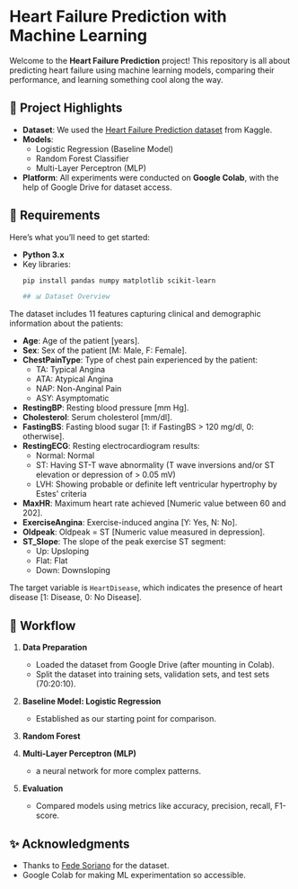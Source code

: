 # Heart Failure Prediction with Machine Learning

Welcome to the **Heart Failure Prediction** project! This repository is all about predicting heart failure using machine learning models, comparing their performance, and learning something cool along the way.  

## 🌟 Project Highlights

- **Dataset**: We used the [Heart Failure Prediction dataset](https://www.kaggle.com/datasets/fedesoriano/heart-failure-prediction) from Kaggle.
- **Models**:
  - Logistic Regression (Baseline Model)
  - Random Forest Classifier
  - Multi-Layer Perceptron (MLP)
- **Platform**: All experiments were conducted on **Google Colab**, with the help of Google Drive for dataset access.  

## 🧰 Requirements  

Here’s what you’ll need to get started:  

- **Python 3.x**  
- Key libraries:  
  ```bash
  pip install pandas numpy matplotlib scikit-learn

  ## 📊 Dataset Overview  

The dataset includes 11 features capturing clinical and demographic information about the patients:  

- **Age**: Age of the patient [years].  
- **Sex**: Sex of the patient [M: Male, F: Female].  
- **ChestPainType**: Type of chest pain experienced by the patient:  
  - TA: Typical Angina  
  - ATA: Atypical Angina  
  - NAP: Non-Anginal Pain  
  - ASY: Asymptomatic  
- **RestingBP**: Resting blood pressure [mm Hg].  
- **Cholesterol**: Serum cholesterol [mm/dl].  
- **FastingBS**: Fasting blood sugar [1: if FastingBS > 120 mg/dl, 0: otherwise].  
- **RestingECG**: Resting electrocardiogram results:  
  - Normal: Normal  
  - ST: Having ST-T wave abnormality (T wave inversions and/or ST elevation or depression of > 0.05 mV)  
  - LVH: Showing probable or definite left ventricular hypertrophy by Estes' criteria  
- **MaxHR**: Maximum heart rate achieved [Numeric value between 60 and 202].  
- **ExerciseAngina**: Exercise-induced angina [Y: Yes, N: No].  
- **Oldpeak**: Oldpeak = ST [Numeric value measured in depression].  
- **ST_Slope**: The slope of the peak exercise ST segment:  
  - Up: Upsloping  
  - Flat: Flat  
  - Down: Downsloping  

The target variable is `HeartDisease`, which indicates the presence of heart disease [1: Disease, 0: No Disease].  

## 🚀 Workflow  

1. **Data Preparation**  
   - Loaded the dataset from Google Drive (after mounting in Colab).  
   - Split the dataset into training sets, validation sets, and test sets (70:20:10).  

2. **Baseline Model: Logistic Regression**  
   - Established as our starting point for comparison.  

3. **Random Forest**  

4. **Multi-Layer Perceptron (MLP)**  
   - a neural network for more complex patterns.  

5. **Evaluation**  
   - Compared models using metrics like accuracy, precision, recall, F1-score.

## ✨ Acknowledgments  

- Thanks to [Fede Soriano](https://www.kaggle.com/fedesoriano) for the dataset.  
- Google Colab for making ML experimentation so accessible.  



